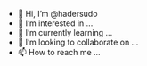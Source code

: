 - 👋 Hi, I’m @hadersudo
- 👀 I’m interested in ...
- 🌱 I’m currently learning ...
- 💞️ I’m looking to collaborate on ...
- 📫 How to reach me ...

<!---
hadersudo/hadersudo is a ✨ special ✨ repository because its `README.md` (this file) appears on your GitHub profile.
You can click the Preview link to take a look at your changes.
--->
